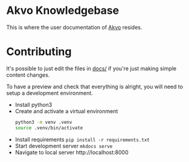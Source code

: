 # Akvo Knowledgebase

This is where the user documentation of [Akvo] resides.

# Contributing

It's possible to just edit the files in [docs/](docs/) if you're just making simple content changes.

To have a preview and check that everything is alright, you will need to setup a development environment.

 - Install python3
 - Create and activate a virtual environment
   ```bash
   python3 -m venv .venv
   source .venv/bin/activate
   ```
 - Install requirements
   `pip install -r requirements.txt`
 - Start development server
   `mkdocs serve`
 - Navigate to local server http://localhost:8000

[Akvo]: https://akvo.org
